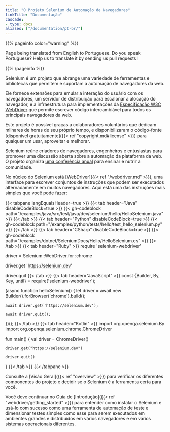 ```yaml
---
title: "O Projeto Selenium de Automação de Navegadores"
linkTitle: "Documentação"
cascade:
- type: docs
aliases: ["/documentation/pt-br/"]
---
```


{{% pageinfo color="warning" %}}
<p class="lead">
   <i class="fas fa-language display-4"></i> 
   Page being translated from 
   English to Portuguese. Do you speak Portuguese? Help us to translate
   it by sending us pull requests!
</p>
{{% /pageinfo %}}

Selenium é um projeto que abrange uma variedade de ferramentas e bibliotecas
que permitem e suportam a automação de navegadores da web.

Ele fornece extensões para emular a interação do usuário com os navegadores,
um servidor de distribuição para escalonar a alocação do navegador,
e a infraestrutura para implementações da [Especificação W3C WebDriver](//www.w3.org/TR/webdriver/)
que permite escrever código intercambiável para todos os principais navegadores da web.

Este projeto é possível graças a colaboradores voluntários
que dedicam milhares de horas de seu próprio tempo,
e disponibilizaram o código-fonte [disponível gratuitamente]({{< ref "copyright.md#license" >}})
para qualquer um usar, aproveitar e melhorar.

Selenium reúne criadores de navegadores, engenheiros e entusiastas
para promover uma discussão aberta sobre a automação da plataforma da web.
O projeto organiza [uma conferência anual](//seleniumconf.com/)
para ensinar e nutrir a comunidade.

No núcleo do Selenium está [WebDriver]({{< ref "/webdriver.md" >}}),
uma interface para escrever conjuntos de instruções que podem ser executados alternadamente em muitos
navegadores. Aqui está uma das instruções mais simples que você pode fazer:


{{< tabpane langEqualsHeader=true >}}
{{< tab header="Java" disableCodeBlock=true >}}
    {{< gh-codeblock path="/examples/java/src/test/java/dev/selenium/hello/HelloSelenium.java" >}}
{{< /tab >}}
{{< tab header="Python" disableCodeBlock=true >}}
    {{< gh-codeblock path="/examples/python/tests/hello/test_hello_selenium.py" >}}
{{< /tab >}}
{{< tab header="CSharp" disableCodeBlock=true >}}
    {{< gh-codeblock path="/examples/dotnet/SeleniumDocs/Hello/HelloSelenium.cs" >}}
{{< /tab >}}
{{< tab header="Ruby" >}}
require 'selenium-webdriver'

driver = Selenium::WebDriver.for :chrome

driver.get 'https://selenium.dev'

driver.quit
{{< /tab >}}
{{< tab header="JavaScript" >}}
const {Builder, By, Key, until} = require('selenium-webdriver');

(async function helloSelenium() {
    let driver = await new Builder().forBrowser('chrome').build();

    await driver.get('https://selenium.dev');

    await driver.quit();
})();
{{< /tab >}}
{{< tab header="Kotlin" >}}
import org.openqa.selenium.By
import org.openqa.selenium.chrome.ChromeDriver

fun main() {
    val driver = ChromeDriver()

    driver.get("https://selenium.dev")

    driver.quit()
}
{{< /tab >}}
{{< /tabpane >}}


Consulte a [Visão Geral]({{< ref "overview" >}}) para verificar os diferentes componentes do projeto
e decidir se o Selenium é a ferramenta certa para você.

Você deve continuar no Guia de [Introdução]({{< ref "webdriver/getting_started" >}})
para entender como instalar o Selenium e usá-lo com sucesso como uma 
ferramenta de automação de teste e dimensionar testes simples como esse para serem executados em ambientes grandes 
e distribuídos em vários navegadores e em vários sistemas operacionais diferentes.
